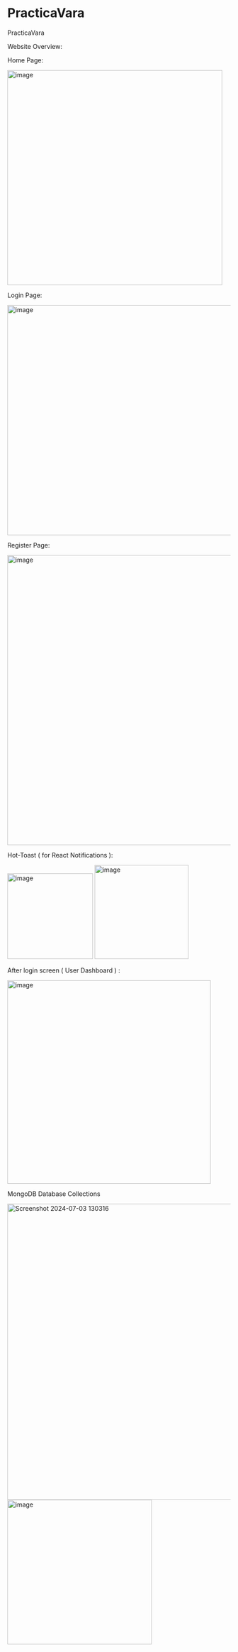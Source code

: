 # PracticaVara
PracticaVara

Website Overview:

Home Page:

<img width="485" alt="image" src="https://github.com/LivDevGit/PracticaVara/assets/174313663/8cb087bc-4a54-4e1f-afa2-d0f56d2a565e">


Login Page:

<img width="519" alt="image" src="https://github.com/LivDevGit/PracticaVara/assets/174313663/e8d4c35b-d0f8-4f1f-9316-e4fa5891fdbc">

Register Page:

<img width="654" alt="image" src="https://github.com/LivDevGit/PracticaVara/assets/174313663/5e180121-84b7-44fd-9421-17d615511ac5">

Hot-Toast ( for React Notifications ):

<img width="193" alt="image" src="https://github.com/LivDevGit/PracticaVara/assets/174313663/2e0fd0ca-688b-4771-9a9e-b90e2710a202">

<img width="212" alt="image" src="https://github.com/LivDevGit/PracticaVara/assets/174313663/3b0f70fa-e4de-40c8-b799-ccb60ff2fa7f">


After login screen ( User Dashboard ) :

<img width="459" alt="image" src="https://github.com/LivDevGit/PracticaVara/assets/174313663/b9e81b0b-74e6-4b63-bbb0-39f930bbb7e3">








MongoDB Database Collections

<img width="668" alt="Screenshot 2024-07-03 130316" src="https://github.com/LivDevGit/PracticaVara/assets/174313663/2ba666a4-bc27-404f-ae0d-a346d6fd413c">

<img width="326" alt="image" src="https://github.com/LivDevGit/PracticaVara/assets/174313663/fc28b2ac-7344-4aff-b408-50c2feed34e9">



